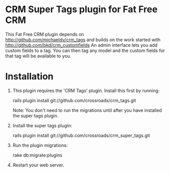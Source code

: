 CRM Super Tags plugin for Fat Free CRM
======================================

This Fat Free CRM plugin depends on http://github.com/michaeldv/crm_tags and builds on the work started with http://github.com/bkd/crm_customfields
An admin interface lets you add custom fields to a tag. You can then tag any model and the custom fields for that tag will be available to you.

Installation
============

1) This plugin requires the 'CRM Tags' plugin. Install this first by running:

    rails plugin install git://github.com/crossroads/crm_tags.git

   Note: You don't need to run the migrations until after you have installed the super tags plugin.

2) Install the super tags plugin:

    rails plugin install git://github.com/crossroads/crm_super_tags.git

3) Run the plugin migrations:

    rake db:migrate:plugins

4) Restart your web server.

